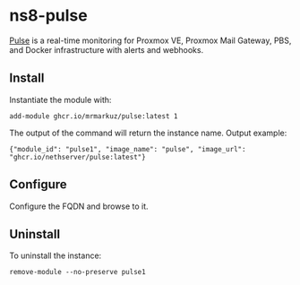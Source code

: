 # ns8-pulse

[Pulse](https://github.com/rcourtman/Pulse) is a real-time monitoring for Proxmox VE, Proxmox Mail Gateway, PBS, and Docker infrastructure with alerts and webhooks.

## Install

Instantiate the module with:

    add-module ghcr.io/mrmarkuz/pulse:latest 1

The output of the command will return the instance name.
Output example:

    {"module_id": "pulse1", "image_name": "pulse", "image_url": "ghcr.io/nethserver/pulse:latest"}

## Configure

Configure the FQDN and browse to it.

## Uninstall

To uninstall the instance:

    remove-module --no-preserve pulse1
